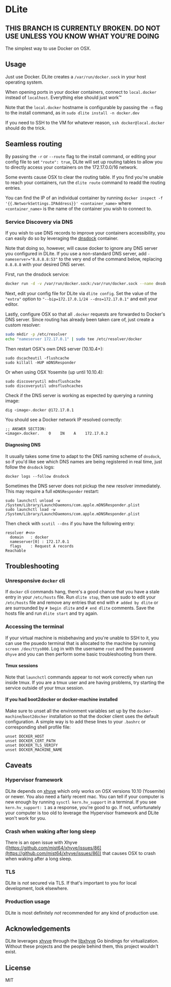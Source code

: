 # DLite

## THIS BRANCH IS CURRENTLY BROKEN. DO NOT USE UNLESS YOU KNOW WHAT YOU'RE DOING

The simplest way to use Docker on OSX.

## Usage
Just use Docker. DLite creates a `/var/run/docker.sock` in your host operating system.

When opening ports in your docker containers, connect to `local.docker` instead of `localhost`. Everything else should just work™

Note that the `local.docker` hostname is configurable by passing the `-n` flag to the install command, as in `sudo dlite install -n docker.dev`

If you need to SSH to the VM for whatever reason, `ssh docker@local.docker` should do the trick.

## Seamless routing
By passing the `-r` or `--route` flag to the install command, or editing your config file to set `"route": true`, DLite will set up routing tables to allow you to directly access your containers on the 172.17.0.0/16 network.

Some events cause OSX to clear the routing table. If you find you're unable to reach your containers, run the `dlite route` command to readd the routing entries.

You can find the IP of an individual container by running `docker inspect -f '{{.NetworkSettings.IPAddress}}' <container_name>` where `<container_name>` is the name of the container you wish to connect to.

### Service Discovery via DNS
If you wish to use DNS records to improve your containers accessibility, you can easily do so by leveraging the [dnsdock](https://github.com/tonistiigi/dnsdock) container.

Note that doing so, however, will cause docker to ignore any DNS server you configured in DLite. If you use a non-standard DNS server, add `-nameserver="8.8.8.8:53"` to the very end of the command below, replacing `8.8.8.8` with your desired DNS server.

First, run the dnsdock service:

```sh
docker run -d -v /var/run/docker.sock:/var/run/docker.sock --name dnsdock --restart always -p 172.17.0.1:53:53/udp tonistiigi/dnsdock
```

Next, edit your config file for DLite via `dlite config`. Set the value of the `"extra"` option to `"--bip=172.17.0.1/24 --dns=172.17.0.1"` and exit your editor.

Lastly, configure OSX so that all `.docker` requests are forwarded to Docker's DNS server. Since routing has already been taken care of, just create a custom resolver:

```sh
sudo mkdir -p /etc/resolver
echo "nameserver 172.17.0.1" | sudo tee /etc/resolver/docker
```

Then restart OSX's own DNS server (10.10.4+):

```
sudo dscacheutil -flushcache
sudo killall -HUP mDNSResponder
```

Or when using OSX Yosemite (up until 10.10.4):

```
sudo discoveryutil mdnsflushcache
sudo discoveryutil udnsflushcaches
```

Check if the DNS server is working as expected by querying a running image:

```sh
dig <image>.docker @172.17.0.1
```

You should see a Docker network IP resolved correctly:

```
;; ANSWER SECTION:
<image>.docker.    0    IN    A    172.17.0.2
```

#### Diagnosing DNS
It usually takes some time to adapt to the DNS naming scheme of `dnsdock`, so if you'd like see which DNS names are being registered in real time, just follow the `dnsdock` logs:

`docker logs --follow dnsdock`

Sometimes the DNS server does not pickup the new resolver immediately. This may require a full `mDNSResponder` restart:

```
sudo launchctl unload -w /System/Library/LaunchDaemons/com.apple.mDNSResponder.plist
sudo launchctl load -w /System/Library/LaunchDaemons/com.apple.mDNSResponder.plist
```

Then check with `scutil --dns` if you have the following entry:

```
resolver #<n>
  domain   : docker
  nameserver[0] : 172.17.0.1
  flags    : Request A records
Reachable
```

## Troubleshooting
### Unresponsive `docker` cli
If `docker` cli commands hang, there's a good chance that you have a stale entry in your `/etc/hosts` file. Run `dlite stop`, then use sudo to edit your `/etc/hosts` file and remove any entries that end with `# added by dlite` or are surrounded by `# begin dlite` and `# end dlite` comments. Save the hosts file and run `dlite start` and try again.

### Accessing the terminal
If your virtual machine is misbehaving and you're unable to SSH to it, you can use the psuedo terminal that is allocated to the machine by running `screen /dev/ttys000`. Log in with the username `root` and the password `dhyve` and you can then perform some basic troubleshooting from there.

#### Tmux sessions
Note that `launchctl` commands appear to not work correctly when run inside tmux. If you are a tmux user and are having problems, try starting the service outside of your tmux session.

#### If you had boot2docker or docker-machine installed
Make sure to unset all the environment variables set up by the `docker-machine`/`boot2docker` installation so that the docker client uses the default configuration. A simple way is to add these lines to your `.bashrc` or corresponding shell profile file:

```
unset DOCKER_HOST
unset DOCKER_CERT_PATH
unset DOCKER_TLS_VERIFY
unset DOCKER_MACHINE_NAME
```

## Caveats
### Hypervisor framework
DLite depends on [xhyve](https://github.com/mist64/xhyve) which only works on OSX versions 10.10 (Yosemite) or newer. You also need a fairly recent mac. You can tell if your computer is new enough by running `sysctl kern.hv_support` in a terminal. If you see `kern.hv_support: 1` as a response, you're good to go. If not, unfortunately your computer is too old to leverage the Hypervisor framework and DLite won't work for you.

### Crash when waking after long sleep
There is an open issue with Xhyve ([https://github.com/mist64/xhyve/issues/86](https://github.com/mist64/xhyve/issues/86)) that causes OSX to crash when waking after a long sleep.

### TLS
DLite is _not_ secured via TLS. If that's important to you for local development, look elsewhere.

### Production usage
DLite is most definitely _not_ recommended for any kind of production use.

## Acknowledgements
DLite leverages [xhyve](https://github.com/mist64/xhyve) through the [libxhyve](https://github.com/TheNewNormal/libxhyve) Go bindings for virtualization. Without these projects and the people behind them, this project wouldn't exist.

## License
MIT

[travis-image]: https://img.shields.io/travis/nlf/dlite.svg?style=flat-square
[travis-url]: https://travis-ci.org/nlf/dlite
[gitter-image]: https://img.shields.io/gitter/room/nlf/dlite.svg?style=flat-square
[gitter-url]: https://gitter.im/nlf/dlite
